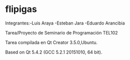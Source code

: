 # flipigas

Integrantes:-Luis Araya
            -Esteban Jara
            -Eduardo Arancibia

Tarea/Proyecto de Seminario de Programación TEL102

Tarea compilada en Qt Creator 3.5.0,Ubuntu. 

Based on Qt 5.4.2 (GCC 5.2.1 20151010, 64 bit).
